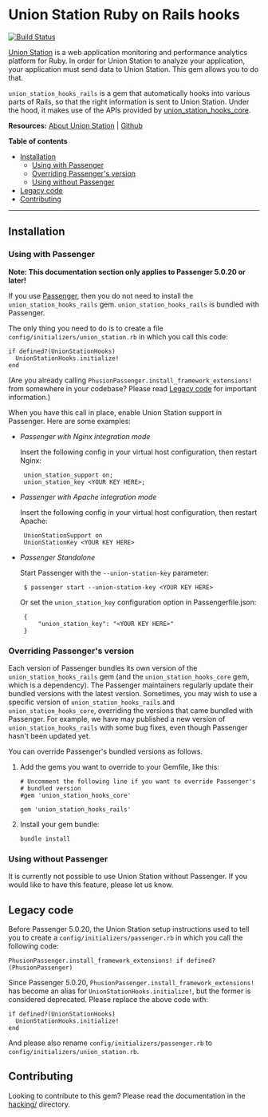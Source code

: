# Union Station Ruby on Rails hooks

[![Build Status](https://travis-ci.org/phusion/union_station_hooks_rails.svg?branch=master)](https://travis-ci.org/phusion/union_station_hooks_rails)

[Union Station](https://www.unionstationapp.com) is a web application monitoring and performance analytics platform for Ruby. In order for Union Station to analyze your application, your application must send data to Union Station. This gem allows you to do that.

`union_station_hooks_rails` is a gem that automatically hooks into various parts of Rails, so that the right information is sent to Union Station. Under the hood, it makes use of the APIs provided by [union_station_hooks_core](https://github.com/phusion/union_station_hooks_core).

**Resources:** [About Union Station](https://www.unionstationapp.com) | [Github](https://github.com/phusion/union_station_hooks_rails)

**Table of contents**

 * [Installation](#installation)
   - [Using with Passenger](#using-with-passenger)
   - [Overriding Passenger's version](#overriding-passengers-version)
   - [Using without Passenger](#using-without-passenger)
 * [Legacy code](#legacy-code)
 * [Contributing](contributing)

---

## Installation

### Using with Passenger

**Note: This documentation section only applies to Passenger 5.0.20 or later!**

If you use [Passenger](https://www.phusionpassenger.com/), then you do not need to install the `union_station_hooks_rails` gem. `union_station_hooks_rails` is bundled with Passenger.

The only thing you need to do is to create a file `config/initializers/union_station.rb` in which you call this code:

    if defined?(UnionStationHooks)
      UnionStationHooks.initialize!
    end

(Are you already calling `PhusionPassenger.install_framework_extensions!` from somewhere in your codebase? Please read [Legacy code](#legacy-code) for important information.)

When you have this call in place, enable Union Station support in Passenger. Here are some examples:

 * _Passenger with Nginx integration mode_<br>

   Insert the following config in your virtual host configuration, then restart Nginx:

        union_station_support on;
        union_station_key <YOUR KEY HERE>;

 * _Passenger with Apache integration mode_<br>

   Insert the following config in your virtual host configuration, then restart Apache:

        UnionStationSupport on
        UnionStationKey <YOUR KEY HERE>

 * _Passenger Standalone_<br>

   Start Passenger with the `--union-station-key` parameter:

        $ passenger start --union-station-key <YOUR KEY HERE>

   Or set the `union_station_key` configuration option in Passengerfile.json:

        {
            "union_station_key": "<YOUR KEY HERE>"
        }

### Overriding Passenger's version

Each version of Passenger bundles its own version of the `union_station_hooks_rails` gem (and the `union_station_hooks_core` gem, which is a dependency). The Passenger maintainers regularly update their bundled versions with the latest version. Sometimes, you may wish to use a specific version of `union_station_hooks_rails` and `union_station_hooks_core`, overriding the versions that came bundled with Passenger. For example, we have may published a new version of `union_station_hooks_rails` with some bug fixes, even though Passenger hasn't been updated yet.

You can override Passenger's bundled versions as follows.

 1. Add the gems you want to override to your Gemfile, like this:

        # Uncomment the following line if you want to override Passenger's
        # bundled version
        #gem 'union_station_hooks_core'

        gem 'union_station_hooks_rails'

 2. Install your gem bundle:

        bundle install

### Using without Passenger

It is currently not possible to use Union Station without Passenger. If you would like to have this feature, please let us know.

## Legacy code

Before Passenger 5.0.20, the Union Station setup instructions used to tell you to create a `config/initializers/passenger.rb` in which you call the following code:

    PhusionPassenger.install_framework_extensions! if defined?(PhusionPassenger)

Since Passenger 5.0.20, `PhusionPassenger.install_framework_extensions!` has become an alias for `UnionStationHooks.initialize!`, but the former is considered deprecated. Please replace the above code with:

    if defined?(UnionStationHooks)
      UnionStationHooks.initialize!
    end

And please also rename `config/initializers/passenger.rb` to `config/initializers/union_station.rb`.

## Contributing

Looking to contribute to this gem? Please read the documentation in the [hacking/](https://github.com/phusion/union_station_hooks_rails/blob/master/hacking) directory.

